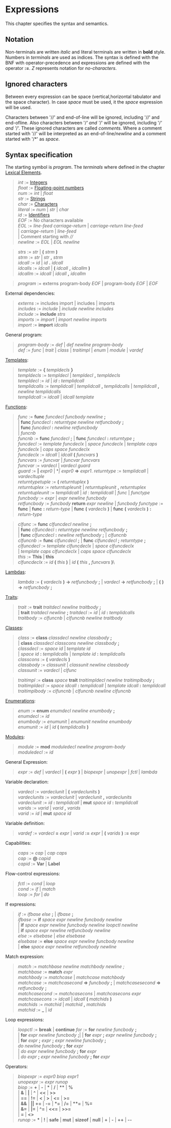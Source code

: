 # Expressions

This chapter specifies the syntax and semantics.

## Notation

Non-terminals are written *italic* and literal terminals are written in
**bold** style.  Numbers in *terminals* are used as indices. The syntax is
defined with the BNF with operator-precedence and expressions are defined with
the operator **:=**. *Z* represents notation for *no-characters*.

## Ignored characters

Between every expression can be space (vertical,horizontal tabulator and the
space character). In case *space* must be used, it the *space* expression will
be used.

Characters between '//' and end-of-line will be ignored, including '//' and
end-ofline. Also characters between '/*' and '*/' will be ignored, including
'/*' and '*/'.  These ignored characters are called *comments*. Where a comment
started with '//' will be interpreted as an end-of-line/*newline* and a comment
started with '/*' as *space*.

## Syntax specification

The starting symbol is *program*. The *terminals* where defined in
the chapter [Lexical Elements](./lexical.md).

> *int* := [Integers](./lex_intergers.md)\
> *float* := [Floating-point numbers](./lex_floats.md)\
> *num*   := *int* | *float*\
> *str*   := [Strings](./lex_strings.md)\
> *char*  := [Characters](./lex_chars.md)\
> *literal*  := *num* | *str* | *char*\
> *id* := [Identifiers](./lex_identifiers.md)\
> *EOF* := No characters available\
> *EOL* := *line-feed* *carriage-return*
> | *carriage-return* *line-feed* \
> | *carriage-return* | *line-feed* \
> | Comment starting with *//*\
> *newline* := *EOL* | *EOL* *newline*

> *strs* := *str* | **(** *strm* **)**\
> *strm* := *str* | *str* **,** *strm*\
> *idcall* := *id* | *id* **.** *idcall*\
> *idcalls* := *idcall* | **(** *idcall* **,** *idcallm* **)**\
> *idcallm* := *idcall* | *idcall* **,** *idcallm*

> *program* := externs program-body *EOF* | program-body *EOF* | *EOF*

External dependencies:

> *externs*  := includes import | includes | imports\
> *includes* := *include* | *include* *newline* *includes*\
> *include* := **include** *strs*\
> *imports*  := *import* | *import* *newline* *imports*\
> *import* := **import** *idcalls*

General program:

> *program-body* := *def* | *def* *newline* *program-body*\
> *def* := *func* | *trait* | *class* | *traitimpl*
> | *enum* | *module* | *vardef*

[Templates](./expr_templs.md):

> *template* :=  **{** *templdecls* **}** \
> *templdecls* := *templdecl* | *templdecl* **,** *templdecls* \
> *templdecl* := *id* | *id* **:** *templidcall* \
> *templidcalls* := *templidcall* | *templidcall* **,** *templidcalls* 
> | *templidcall* **,** *newline* *templidcalls* \
> *templidcall* := *idcall* | *idcall* *template*

[Functions](./expr_fn.md):

> *func* := **func** *funcdecl* *funcbody* *newline* **;** \
> | **func** *funcdecl* **:** *returntype* *newline* *retfuncbody* **;**\
> | **func** *funcdecl* **:** *newline* *retfuncbody*\
> | *funcnb*\
> *funcnb* := **func** *funcdecl* **;**
> | **func** *funcdecl* **:** *returntype* **;**\
> *funcdecl* := *template* *funcdeclx* | *space* *funcdeclx*
> | *template* *caps* *funcdeclx* | *caps* *space* *funcdeclx*\
> *funcdeclx* := *idcall* | *idcall* **(** *funcvars* **)**\
> *funcvars* := *funcvar* | *funcvar* *funcvars*\
> *funcvar* := *vardecl* | *vardecl* *guard*\
> *guard* := **|** *expr0* | **|* *expr0* **=>** *expr1*.
> *returntype* := *templidcall* | *vardecltuple* \
> *returntypetuple* := **(** *returntuplex* **)** \
> *returntuplex* := *returntupleunit*
> \| *returntupleunit* **,** *returntuplex*\
> *returntupleunit* := *templidcall* | *id* : *templidcall* | *func*
>                      | *functype*\
> *funcbody* := *expr* | *expr* *newline* *funcbody*\
> *retfuncbody* := *funcbody* **return** *expr* *newline* \| *funcbody*
> *functype* := **func** | **func** **:** *return-type*
> | **func** **(** *vardecls* **)**
> | **func** **(** *vardecls* **)** **:** *return-type*

> *clfunc* := **func** *clfuncdecl* *newline* **;**\
> | **func** *clfuncdecl* **:** *returntype* *newline* *retfuncbody* **;**\
> | **func** *clfuncdecl* **:** *newline* *retfuncbody* **;**
> | *clfuncnb*\
> *clfuncnb* := **func** *clfuncdecl* **;**
> | **func** *clfuncdecl* **;** *returntype* **;**\
> *clfuncdecl* := *template* *clfuncdeclx* | *space* *clfuncdeclx*\
> | *template* *caps* *clfuncdeclx* | *caps* *space* *clfuncdeclx*\
> *this* := **This** | **this**\
> *clfuncdeclx* := *id* **(** *this* **)**
> | *id* **(** *this* **,** *funcvars* **)**\

[Lambdas](./expr_fn.md):

> *lambda* := **(** *vardecls* **)** **->** *retfuncbody* **;**
> | *vardecl* **->** *retfuncbody* **;**
> | **(** **)** **->** *retfuncbody* **;**

[Traits](./expr_traits.md):

> *trait* := **trait** *traitdecl* *newline* *traitbody* **;**\
> | **trait** *traitdecl* *newline* **;**
> *traitdecl* := *id* | *id* **:** *templidcalls*\
> *traitbody* := *clfuncnb* | *clfuncnb* *newline* *traitbody*

[Classes](./expr_classes.md):

> *class* := **class** *classdecl* *newline* *classbody* **;**\
> | **class** *classdecl* *classcons* *newline* *classbody* **;**\
> *classdecl* := *space* *id* | *template* *id*\
> | *space* *id* **:** *templidcalls* | *template* *id* **:** *templidcalls*\
> *classcons* := **(** *vardecls* **)** \
> *classbody* := *classunit* | *classunit* *newline* *classbody*\
> *classunit* := *vardecl* | *clfunc*

> *traitimpl* := **class** *space* **trait** *traitimpldecl* *newline* *traitimplbody* **;**\
> *traitimpldecl* := *space* *idcall* **:** *templidcall*
> | *template* *idcall* **:** *templidcall*\
> *traitimplbody* := *clfuncnb* | *clfuncnb* *newline* *clfuncnb*

[Enumerations](./expr_enums.md):

> *enum* := **enum** *enumdecl* *newline* *enumbody* **;**\
> *enumdecl* := *id*\
> *enumbody* := *enumunit* | *enumunit* *newline* *enumbody*\
> *enumunit* := *id* | *id* **(** *templidcalls* **)**

[Modules](./expr_mods.md):

> *module* := **mod** *moduledecl* *newline* *program-body*\
> *moduledecl* := *id*

General Expression:

> *expr* := *def* | *vardecl*
> | **(** *expr* **)**
> | *biopexpr*  | *unopexpr*
> | *fctl* | *lambda*

Variable declaration:

> *vardecl* := *vardeclunit* | **(** *vardeclunits* **)**\
> *vardeclunits* := *vardeclunit* | *vardeclunit* **,** *vardeclunits*\
> *vardeclunit* := *id* **:** *templidcall*
> | **mut** *space* *id* **:** *templidcall*\
> *varids* := *varid* | *varid* **,** *varids*\
> *varid* := *id* | **mut** *space* *id*

Variable definition:

> *vardef* := *vardecl* **=** *expr* | *varid* **:=** *expr*
> | **(** *varids* **)** **:=** expr

Capabilities:

> *caps* := *cap* | *cap* *caps*\
> *cap* := **@** *capid*\
> *capid* := **Var** | **Label**

Flow-control expressions:

> *fctl* := *cond* | *loop*\
> *cond* := *if* | *match*\
> *loop* := *for* | *do*

If expressions:

> *if* := *ifbase* *else* **;** | *ifbase* **;**\
> *ifbase* := **if** *space* *expr* *newline* *funcbody* *newline*\
> \| **if** *space* *expr* *newline* *funcbody* *newline* *loopctl* *newline*\
> \| **if** *space* *expr* *newline* *retfuncbody* *newline*\
> *else* := *elsebase* \| *else* *elsebase*\
> *elsebase* := **else** *space* *expr* *newline* *funcbody* *newline*\
> | **else** *space* *expr* *newline* *retfuncbody* *newline*

Match expression:

> *match* := *matchbase* *newline* *matchbody* *newline* *;*\
> *matchbase* := **match** *expr*\
> *matchbody* := *matchcase* | *matchcase* *matchbody*\
> *matchcase* := *matchcasecond* **=>** *funcbody* **;**
> | *matchcasesecond* **=>** *retfuncbody* **;**\
> *matchcasecond* := *matchcasecons* | *matchcasecons* *expr*\
> *matchcasecons* := *idcall* | *idcall* **(** *matchids* **)**\
> *matchids* := *matchid* | *matchid* **,** *matchids*\
> *matchid* := **_** | *id*

Loop expressions:

> *loopctl* := **break** | **continue**
> *for* := **for** *newline* *funcbody* **;**\
> | **for** *expr* *newline* *funcbody* **;**|
> | **for** *expr* **;** *expr* *newline* *funcbody* **;**\
> | **for** *expr* **;** *expr* **;** *expr* *newline* *funcbody* **;**\
> *do* *newline* *funcbody* **;** **for** *expr*\
> | *do* *expr* *newline* *funcbody* **;** **for** *expr*\
> | *do* *expr* **;** *expr* *newline* *funcbody* **;** **for** *expr*

Operators:

> *biopexpr* := *expr0* *biop* *expr1*\
> *unopexpr* := *expr* *runop*\
> *biop* := **+** | **-** | **\*** | **/** | **\*\*** | **%** \
> | **\&** | **|** | **^** | **<<** | **>>** \
> | **==** | **!=** | **<** | **>** | **<=** | **>=**\
> | **&&** | **||**
> **+=** | **-=** | **\*=** | **/=** | **\*\*=** | **%=**\
> | **\&=** | **|=** | **^=** | **<<=** | **>>=** \
> | **=**
> | **<>**\
> *runop* := **\*** | **!** | **safe** | **mut** | **sizeof** | **null** 
> | **+** | **-** | **++** | **--**

